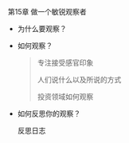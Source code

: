 ​         第15章 做一个敏锐观察者

- 为什么要观察？

- 如何观察？

  > 专注接受感官印象
  >
  > 人们说什么以及所说的方式
  >
  > 投资领域如何观察

- 如何反思你的观察？

  反思日志












